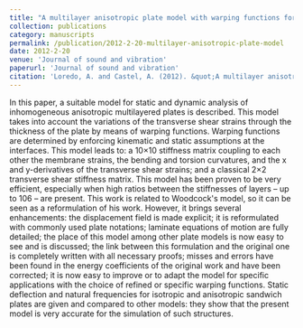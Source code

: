 ```yaml
---
title: "A multilayer anisotropic plate model with warping functions for the study of vibrations reformulated from Woodcock's work."
collection: publications
category: manuscripts
permalink: /publication/2012-2-20-multilayer-anisotropic-plate-model
date: 2012-2-20
venue: 'Journal of sound and vibration'
paperurl: 'Journal of sound and vibration'
citation: 'Loredo, A. and Castel, A. (2012). &quot;A multilayer anisotropic plate model with warping functions for the study of vibrations reformulated from Woodcock&apos;s work.&quot; <i>Journal of sound and vibration</i>. 332(102–125).'
---
```


In this paper, a suitable model for static and dynamic analysis of inhomogeneous anisotropic multilayered plates is described. This model takes into account the variations of the transverse shear strains through the thickness of the plate by means of warping functions. Warping functions are determined by enforcing kinematic and static assumptions at the interfaces. This model leads to: a 10×10 stiffness matrix coupling to each other the membrane strains, the bending and torsion curvatures, and the x and y-derivatives of the transverse shear strains; and a classical 2×2 transverse shear stiffness matrix. This model has been proven to be very efficient, especially when high ratios between the stiffnesses of layers – up to 106 – are present.
This work is related to Woodcock's model, so it can be seen as a reformulation of his work. However, it brings several enhancements: the displacement field is made explicit; it is reformulated with commonly used plate notations; laminate equations of motion are fully detailed; the place of this model among other plate models is now easy to see and is discussed; the link between this formulation and the original one is completely written with all necessary proofs; misses and errors have been found in the energy coefficients of the original work and have been corrected; it is now easy to improve or to adapt the model for specific applications with the choice of refined or specific warping functions.
Static deflection and natural frequencies for isotropic and anisotropic sandwich plates are given and compared to other models: they show that the present model is very accurate for the simulation of such structures.
